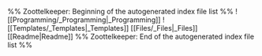 %% Zoottelkeeper: Beginning of the autogenerated index file list  %%
 ![[Programming/_Programming|_Programming]]
 ![[Templates/_Templates|_Templates]]
 [[Files/_Files|_Files]]
 [[Readme|Readme]]
%% Zoottelkeeper: End of the autogenerated index file list  %%
